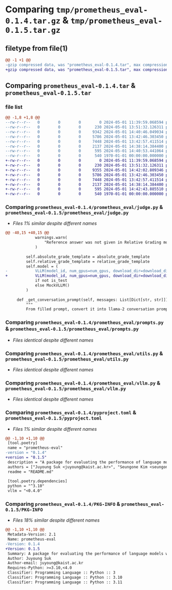 # Comparing `tmp/prometheus_eval-0.1.4.tar.gz` & `tmp/prometheus_eval-0.1.5.tar.gz`

## filetype from file(1)

```diff
@@ -1 +1 @@
-gzip compressed data, was "prometheus_eval-0.1.4.tar", max compression
+gzip compressed data, was "prometheus_eval-0.1.5.tar", max compression
```

## Comparing `prometheus_eval-0.1.4.tar` & `prometheus_eval-0.1.5.tar`

### file list

```diff
@@ -1,8 +1,8 @@
--rw-r--r--   0        0        0        0 2024-05-01 11:39:59.068594 prometheus_eval-0.1.4/README.md
--rw-r--r--   0        0        0      230 2024-05-01 13:51:32.126311 prometheus_eval-0.1.4/prometheus_eval/__init__.py
--rw-r--r--   0        0        0     9342 2024-05-01 14:40:46.049034 prometheus_eval-0.1.4/prometheus_eval/judge.py
--rw-r--r--   0        0        0     5786 2024-05-01 13:42:46.303450 prometheus_eval-0.1.4/prometheus_eval/prompts.py
--rw-r--r--   0        0        0     7448 2024-05-01 13:42:57.411514 prometheus_eval-0.1.4/prometheus_eval/utils.py
--rw-r--r--   0        0        0     2137 2024-05-01 14:38:14.384400 prometheus_eval-0.1.4/prometheus_eval/vllm.py
--rw-r--r--   0        0        0      595 2024-05-01 14:40:53.441064 prometheus_eval-0.1.4/pyproject.toml
--rw-r--r--   0        0        0      540 1970-01-01 00:00:00.000000 prometheus_eval-0.1.4/PKG-INFO
+-rw-r--r--   0        0        0        0 2024-05-01 11:39:59.068594 prometheus_eval-0.1.5/README.md
+-rw-r--r--   0        0        0      230 2024-05-01 13:51:32.126311 prometheus_eval-0.1.5/prometheus_eval/__init__.py
+-rw-r--r--   0        0        0     9355 2024-05-01 14:42:02.809346 prometheus_eval-0.1.5/prometheus_eval/judge.py
+-rw-r--r--   0        0        0     5786 2024-05-01 13:42:46.303450 prometheus_eval-0.1.5/prometheus_eval/prompts.py
+-rw-r--r--   0        0        0     7448 2024-05-01 13:42:57.411514 prometheus_eval-0.1.5/prometheus_eval/utils.py
+-rw-r--r--   0        0        0     2137 2024-05-01 14:38:14.384400 prometheus_eval-0.1.5/prometheus_eval/vllm.py
+-rw-r--r--   0        0        0      595 2024-05-01 14:42:43.885510 prometheus_eval-0.1.5/pyproject.toml
+-rw-r--r--   0        0        0      540 1970-01-01 00:00:00.000000 prometheus_eval-0.1.5/PKG-INFO
```

### Comparing `prometheus_eval-0.1.4/prometheus_eval/judge.py` & `prometheus_eval-0.1.5/prometheus_eval/judge.py`

 * *Files 1% similar despite different names*

```diff
@@ -40,15 +40,15 @@
             warnings.warn(
                 "Reference answer was not given in Relative Grading mode. This might lead to nonoptimal performances."
             )
 
         self.absolute_grade_template = absolute_grade_template
         self.relative_grade_template = relative_grade_template
         self.model = (
-            VLLM(model_id, num_gpus=num_gpus, download_dir=download_dir, **kwargs)
+            VLLM(model_id, num_gpus=num_gpus, download_dir=download_dir, dtype=dtype, **kwargs)
             if not is_test
             else MockVLLM()
         )
 
     def _get_conversation_prompt(self, messages: List[Dict[str, str]]):
         """
         From filled prompt, convert it into llama-2 conversation prompt
```

### Comparing `prometheus_eval-0.1.4/prometheus_eval/prompts.py` & `prometheus_eval-0.1.5/prometheus_eval/prompts.py`

 * *Files identical despite different names*

### Comparing `prometheus_eval-0.1.4/prometheus_eval/utils.py` & `prometheus_eval-0.1.5/prometheus_eval/utils.py`

 * *Files identical despite different names*

### Comparing `prometheus_eval-0.1.4/prometheus_eval/vllm.py` & `prometheus_eval-0.1.5/prometheus_eval/vllm.py`

 * *Files identical despite different names*

### Comparing `prometheus_eval-0.1.4/pyproject.toml` & `prometheus_eval-0.1.5/pyproject.toml`

 * *Files 1% similar despite different names*

```diff
@@ -1,10 +1,10 @@
 [tool.poetry]
 name = "prometheus-eval"
-version = "0.1.4"
+version = "0.1.5"
 description = "A package for evaluating the performance of language models with Prometheus"
 authors = ["Juyoung Suk <juyoung@kaist.ac.kr>", "Seungone Kim <seungone@cmu.edu>"]
 readme = "README.md"
 
 [tool.poetry.dependencies]
 python = "^3.10"
 vllm = "<0.4.0"
```

### Comparing `prometheus_eval-0.1.4/PKG-INFO` & `prometheus_eval-0.1.5/PKG-INFO`

 * *Files 18% similar despite different names*

```diff
@@ -1,10 +1,10 @@
 Metadata-Version: 2.1
 Name: prometheus-eval
-Version: 0.1.4
+Version: 0.1.5
 Summary: A package for evaluating the performance of language models with Prometheus
 Author: Juyoung Suk
 Author-email: juyoung@kaist.ac.kr
 Requires-Python: >=3.10,<4.0
 Classifier: Programming Language :: Python :: 3
 Classifier: Programming Language :: Python :: 3.10
 Classifier: Programming Language :: Python :: 3.11
```

